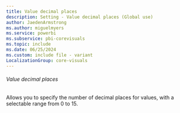 ```yaml
---
title: Value decimal places
description: Setting - Value decimal places (Global use)
author: JaedenArmstrong
ms.author: miguelmyers
ms.service: powerbi
ms.subservice: pbi-corevisuals
ms.topic: include
ms.date: 06/25/2024
ms.custom: include file - variant
LocalizationGroup: core-visuals
---
```

###### Value decimal places

Allows you to specify the number of decimal places for values, with a selectable range from 0 to 15.
